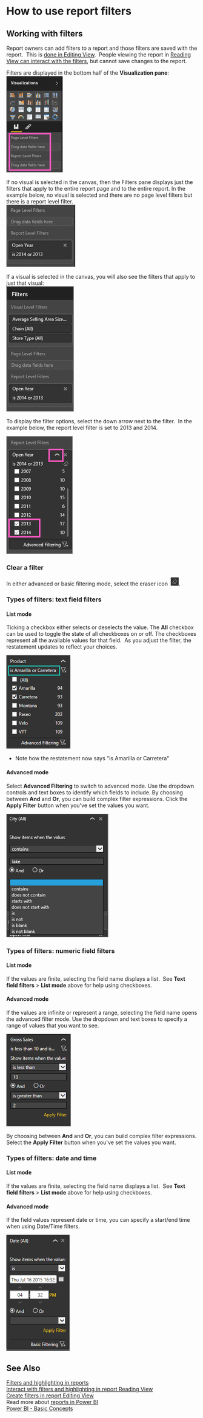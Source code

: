 ﻿<properties 
   pageTitle="How to use report filters"
   description="How to use report filters"
   services="powerbi" 
   documentationCenter="" 
   authors="jastru" 
   manager="mblythe" 
   editor=""
   tags=""/>
 
<tags
   ms.service="powerbi"
   ms.devlang="NA"
   ms.topic="article"
   ms.tgt_pltfrm="NA"
   ms.workload="powerbi"
   ms.date="10/16/2015"
   ms.author="jastru"/>

# How to use report filters  

## Working with filters  
Report owners can add filters to a report and those filters are saved with the report.  This is [done in Editing View](powerbi-service-add-a-filter-to-a-report.md).  People viewing the report in [Reading View can interact with the filters](powerbi-service-interact-with-a-report-in-reading-view.md), but cannot save changes to the report.

Filters are displayed in the bottom half of the **Visualization pane**:  
![](media/powerbi-service-how-to-use-a-report-filter/PBI_FilterList.jpg)

If no visual is selected in the canvas, then the Filters pane displays just the filters that apply to the entire report page and to the entire report. In the example below, no visual is selected and there are no page level filters but there is a report level filter.  
![](media/powerbi-service-how-to-use-a-report-filter/PBI_FilterListWithReportFilter.jpg)  

If a visual is selected in the canvas, you will also see the filters that apply to just that visual:  
![](media/powerbi-service-how-to-use-a-report-filter/PBI_FilterListWithReportAndVIsLevelFilters.jpg)

To display the filter options, select the down arrow next to the filter.  In the example below, the report level filter is set to 2013 and 2014. 

![](media/powerbi-service-how-to-use-a-report-filter/PBI_FilterListDropdown.jpg)

### Clear a filter  
 In either advanced or basic filtering mode, select the eraser icon  ![](media/powerbi-service-how-to-use-a-report-filter/PBI_eraserIcon.jpg). 

### Types of filters: text field filters  
#### List mode  
Ticking a checkbox either selects or deselects the value. The **All** checkbox can be used to toggle the state of all checkboxes on or off. The checkboxes represent all the available values for that field.  As you adjust the filter, the restatement updates to reflect your choices.  

![](media/powerbi-service-how-to-use-a-report-filter/PBI_restatement.png)

-   Note how the restatement now says "is Amarilla or Carretera"

#### Advanced mode  
Select **Advanced Filtering** to switch to advanced mode. Use the dropdown controls and text boxes to identify which fields to include. By choosing between **And** and **Or**, you can build complex filter expressions. Click the **Apply Filter** button when you've set the values you want.  

![](media/powerbi-service-how-to-use-a-report-filter/aboutFilters.png)

### Types of filters: numeric field filters  
#### List mode  
If the values are finite, selecting the field name displays a list.  See **Text field filters** &gt; **List mode** above for help using checkboxes.   

#### Advanced mode  
If the values are infinite or represent a range, selecting the field name opens the advanced filter mode. Use the dropdown and text boxes to specify a range of values that you want to see.  

![](media/powerbi-service-how-to-use-a-report-filter/PBI_dropdown-and-text.png)

By choosing between **And** and **Or**, you can build complex filter expressions. Select the **Apply Filter** button when you've set the values you want.

### Types of filters: date and time  
#### List mode  
If the values are finite, selecting the field name displays a list.  See **Text field filters** &gt; **List mode** above for help using checkboxes.   

#### Advanced mode  
If the field values represent date or time, you can specify a start/end time when using Date/Time filters.  

![](media/powerbi-service-how-to-use-a-report-filter/PBI_date-time-filters.png)

## See Also  
[Filters and highlighting in reports](powerbi-service-about-filters-and-highlighting-in-reports.md)  
[Interact with filters and highlighting in report Reading View](powerbi-service-interact-with-a-report-in-reading-view.md)  
[Create filters in report Editing View](powerbi-service-add-a-filter-to-a-report.md)  
Read more about [reports in Power BI](powerbi-service-reports.md)  
[Power BI - Basic Concepts](powerbi-service-basic-concepts.md) 